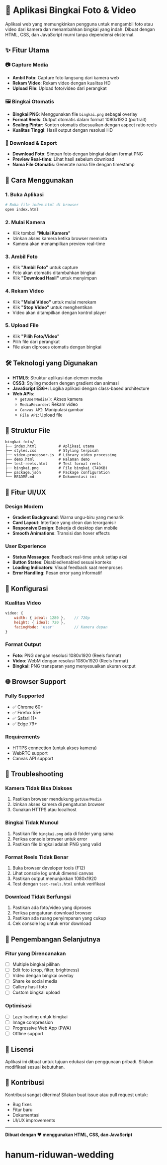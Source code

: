 # 📸 Aplikasi Bingkai Foto & Video

Aplikasi web yang memungkinkan pengguna untuk mengambil foto atau video dari kamera dan menambahkan bingkai yang indah. Dibuat dengan HTML, CSS, dan JavaScript murni tanpa dependensi eksternal.

## ✨ Fitur Utama

### 📷 Capture Media
- **Ambil Foto**: Capture foto langsung dari kamera web
- **Rekam Video**: Rekam video dengan kualitas HD
- **Upload File**: Upload foto/video dari perangkat

### 🖼️ Bingkai Otomatis
- **Bingkai PNG**: Menggunakan file `bingkai.png` sebagai overlay
- **Format Reels**: Output otomatis dalam format 1080x1920 (portrait)
- **Scaling Pintar**: Konten otomatis disesuaikan dengan aspect ratio reels
- **Kualitas Tinggi**: Hasil output dengan resolusi HD

### 💾 Download & Export
- **Download Foto**: Simpan foto dengan bingkai dalam format PNG
- **Preview Real-time**: Lihat hasil sebelum download
- **Nama File Otomatis**: Generate nama file dengan timestamp

## 🚀 Cara Menggunakan

### 1. Buka Aplikasi
```bash
# Buka file index.html di browser
open index.html
```

### 2. Mulai Kamera
- Klik tombol **"Mulai Kamera"**
- Izinkan akses kamera ketika browser meminta
- Kamera akan menampilkan preview real-time

### 3. Ambil Foto
- Klik **"Ambil Foto"** untuk capture
- Foto akan otomatis ditambahkan bingkai
- Klik **"Download Hasil"** untuk menyimpan

### 4. Rekam Video
- Klik **"Mulai Video"** untuk mulai merekam
- Klik **"Stop Video"** untuk menghentikan
- Video akan ditampilkan dengan kontrol player

### 5. Upload File
- Klik **"Pilih Foto/Video"**
- Pilih file dari perangkat
- File akan diproses otomatis dengan bingkai

## 🛠️ Teknologi yang Digunakan

- **HTML5**: Struktur aplikasi dan elemen media
- **CSS3**: Styling modern dengan gradient dan animasi
- **JavaScript ES6+**: Logika aplikasi dengan class-based architecture
- **Web APIs**:
  - `getUserMedia()`: Akses kamera
  - `MediaRecorder`: Rekam video
  - `Canvas API`: Manipulasi gambar
  - `File API`: Upload file

## 📁 Struktur File

```
bingkai-foto/
├── index.html          # Aplikasi utama
├── styles.css          # Styling terpisah
├── video-processor.js  # Library video processing
├── demo.html           # Halaman demo
├── test-reels.html     # Test format reels
├── bingkai.png         # File bingkai (749KB)
├── package.json        # Package configuration
└── README.md           # Dokumentasi ini
```

## 🎨 Fitur UI/UX

### Design Modern
- **Gradient Background**: Warna ungu-biru yang menarik
- **Card Layout**: Interface yang clean dan terorganisir
- **Responsive Design**: Bekerja di desktop dan mobile
- **Smooth Animations**: Transisi dan hover effects

### User Experience
- **Status Messages**: Feedback real-time untuk setiap aksi
- **Button States**: Disabled/enabled sesuai konteks
- **Loading Indicators**: Visual feedback saat memproses
- **Error Handling**: Pesan error yang informatif

## 🔧 Konfigurasi

### Kualitas Video
```javascript
video: {
    width: { ideal: 1280 },    // 720p
    height: { ideal: 720 },
    facingMode: 'user'         // Kamera depan
}
```

### Format Output
- **Foto**: PNG dengan resolusi 1080x1920 (Reels format)
- **Video**: WebM dengan resolusi 1080x1920 (Reels format)
- **Bingkai**: PNG transparan yang menyesuaikan ukuran output

## 🌐 Browser Support

### Fully Supported
- ✅ Chrome 60+
- ✅ Firefox 55+
- ✅ Safari 11+
- ✅ Edge 79+

### Requirements
- HTTPS connection (untuk akses kamera)
- WebRTC support
- Canvas API support

## 🚨 Troubleshooting

### Kamera Tidak Bisa Diakses
1. Pastikan browser mendukung `getUserMedia`
2. Izinkan akses kamera di pengaturan browser
3. Gunakan HTTPS atau localhost

### Bingkai Tidak Muncul
1. Pastikan file `bingkai.png` ada di folder yang sama
2. Periksa console browser untuk error
3. Pastikan file bingkai adalah PNG yang valid

### Format Reels Tidak Benar
1. Buka browser developer tools (F12)
2. Lihat console log untuk dimensi canvas
3. Pastikan output menunjukkan 1080x1920
4. Test dengan `test-reels.html` untuk verifikasi

### Download Tidak Berfungsi
1. Pastikan ada foto/video yang diproses
2. Periksa pengaturan download browser
3. Pastikan ada ruang penyimpanan yang cukup
4. Cek console log untuk error download

## 🔮 Pengembangan Selanjutnya

### Fitur yang Direncanakan
- [ ] Multiple bingkai pilihan
- [ ] Edit foto (crop, filter, brightness)
- [ ] Video dengan bingkai overlay
- [ ] Share ke social media
- [ ] Gallery hasil foto
- [ ] Custom bingkai upload

### Optimisasi
- [ ] Lazy loading untuk bingkai
- [ ] Image compression
- [ ] Progressive Web App (PWA)
- [ ] Offline support

## 📝 Lisensi

Aplikasi ini dibuat untuk tujuan edukasi dan penggunaan pribadi. Silakan modifikasi sesuai kebutuhan.

## 🤝 Kontribusi

Kontribusi sangat diterima! Silakan buat issue atau pull request untuk:
- Bug fixes
- Fitur baru
- Dokumentasi
- UI/UX improvements

---

**Dibuat dengan ❤️ menggunakan HTML, CSS, dan JavaScript**
# hanum-riduwan-wedding
